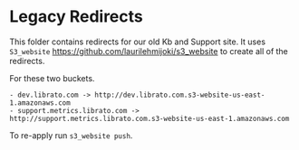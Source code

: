 # Legacy Redirects

This folder contains redirects for our old Kb and Support site. It uses `S3_website` https://github.com/laurilehmijoki/s3_website to create all of the redirects. 

For these two buckets. 

	- dev.librato.com -> http://dev.librato.com.s3-website-us-east-1.amazonaws.com
	- support.metrics.librato.com -> http://support.metrics.librato.com.s3-website-us-east-1.amazonaws.com 

To re-apply run `s3_website push`. 